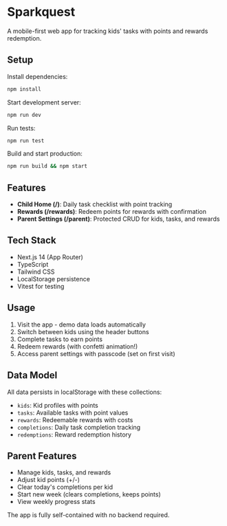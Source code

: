 # Sparkquest

A mobile-first web app for tracking kids' tasks with points and rewards redemption.

## Setup

Install dependencies:
```bash
npm install
```

Start development server:
```bash
npm run dev
```

Run tests:
```bash
npm run test
```

Build and start production:
```bash
npm run build && npm start
```

## Features

- **Child Home (/)**: Daily task checklist with point tracking
- **Rewards (/rewards)**: Redeem points for rewards with confirmation
- **Parent Settings (/parent)**: Protected CRUD for kids, tasks, and rewards

## Tech Stack

- Next.js 14 (App Router)
- TypeScript
- Tailwind CSS
- LocalStorage persistence
- Vitest for testing

## Usage

1. Visit the app - demo data loads automatically
2. Switch between kids using the header buttons
3. Complete tasks to earn points
4. Redeem rewards (with confetti animation!)
5. Access parent settings with passcode (set on first visit)

## Data Model

All data persists in localStorage with these collections:
- `kids`: Kid profiles with points
- `tasks`: Available tasks with point values
- `rewards`: Redeemable rewards with costs
- `completions`: Daily task completion tracking
- `redemptions`: Reward redemption history

## Parent Features

- Manage kids, tasks, and rewards
- Adjust kid points (+/-)
- Clear today's completions per kid
- Start new week (clears completions, keeps points)
- View weekly progress stats

The app is fully self-contained with no backend required.